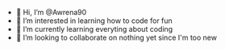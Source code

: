 - 👋 Hi, I’m @Awrena90
- 👀 I’m interested in learning how to code for fun
- 🌱 I’m currently learning everyting about coding
- 💞️ I’m looking to collaborate on nothing yet since I'm too new

<!---
Awrena90/Awrena90 is a ✨ special ✨ repository because its `README.md` (this file) appears on your GitHub profile.
You can click the Preview link to take a look at your changes.
--->
